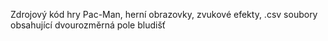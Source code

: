 Zdrojový kód hry Pac-Man, herní obrazovky, zvukové efekty, .csv soubory obsahující dvourozměrná pole bludišť
